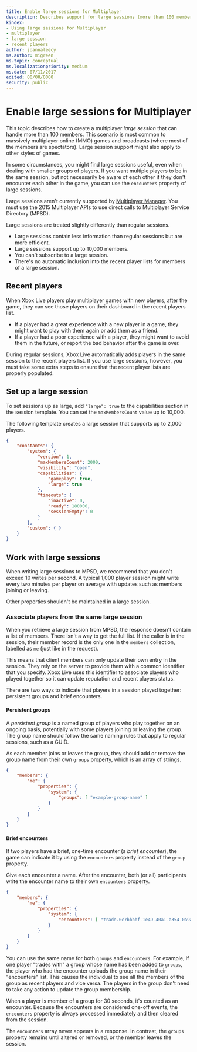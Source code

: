 ```yaml
---
title: Enable large sessions for Multiplayer
description: Describes support for large sessions (more than 100 members) with Multiplayer features.
kindex:
- Using large sessions for Multiplayer
- multiplayer
- large session
- recent players
author: joannaleecy
ms.author: migreen
ms.topic: conceptual
ms.localizationpriority: medium
ms.date: 07/11/2017
edited: 00/00/0000
security: public
---
```


# Enable large sessions for Multiplayer

This topic describes how to create a multiplayer *large session* that can handle more than 100 members.
This scenario is most common to massively multiplayer online (MMO) games and broadcasts (where most of the members are spectators). Large session support might also apply to other styles of games.

In some circumstances, you might find large sessions useful, even when dealing with smaller groups of players.
If you want multiple players to be in the same session, but not necessarily be aware of each other if they don't encounter each other in the game, you can use the `encounters` property of large sessions.



Large sessions aren't currently supported by [Multiplayer Manager](../../mpm/live-multiplayer-manager-nav.md). You must use the 2015 Multiplayer APIs to use direct calls to Multiplayer Service Directory (MPSD).

Large sessions are treated slightly differently than regular sessions.

* Large sessions contain less information than regular sessions but are more efficient.
* Large sessions support up to 10,000 members.
* You can't subscribe to a large session.
* There's no automatic inclusion into the recent player lists for members of a large session.

## Recent players

When Xbox Live players play multiplayer games with new players, after the game, they can see those players on their dashboard in the recent players list.
* If a player had a great experience with a new player in a game, they might want to play with them again or add them as a friend.
* If a player had a poor experience with a player, they might want to avoid them in the future, or report the bad behavior after the game is over.

During regular sessions, Xbox Live automatically adds players in the same session to the recent players list.
If you use large sessions, however, you must take some extra steps to ensure that the recent player lists are properly populated.

## Set up a large session

To set sessions up as large, add `"large": true` to the capabilities section in the session template.
You can set the `maxMembersCount` value up to 10,000.

The following template creates a large session that supports up to 2,000 players.

```json
{
    "constants": {
        "system": {
            "version": 1,
            "maxMembersCount": 2000,
            "visibility": "open",
            "capabilities": {
                "gameplay": true,
                "large": true
            },
            "timeouts": {
                "inactive": 0,
                "ready": 180000,
                "sessionEmpty": 0
            }
        },
        "custom": { }
    }
}
```

## Work with large sessions

When writing large sessions to MPSD, we recommend that you don't exceed 10 writes per second.
A typical 1,000 player session might write every two minutes per player on average with updates such as members joining or leaving.

Other properties shouldn't be maintained in a large session.

### Associate players from the same large session

When you retrieve a large session from MPSD, the response doesn't contain a list of members. There isn't a way to get the full list.
If the caller is in the session, their member record is the only one in the `members` collection, labelled as `me` (just like in the request).

This means that client members can only update their own entry in the session. They rely on the server to provide them with a common identifier that you specify. Xbox Live uses this identifier to associate players who played together so it can update reputation and recent players status.  

There are two ways to indicate that players in a session played together: persistent groups and brief encounters.

#### Persistent groups

A *persistent group* is a named group of players who play together on an ongoing basis, potentially with some players joining or leaving the group. The group name should follow the same naming rules that apply to regular sessions, such as a GUID.

As each member joins or leaves the group, they should add or remove the group name from their own `groups` property, which is an array of strings.

```json
{
    "members": {
        "me": {
            "properties": {
                "system": {
                    "groups": [ "example-group-name" ]
                }
            }
        }
    }
}
```

#### Brief encounters

If two players have a brief, one-time encounter (a *brief encounter*), the game can indicate it by using the `encounters` property instead of the `group` property.  

Give each encounter a name. After the encounter, both (or all) participants write the encounter name to their own `encounters` property.

```json
{
    "members": {
        "me": {
            "properties": {
                "system": {
                    "encounters": [ "trade.0c7bbbbf-1e49-40a1-a354-0a9a9e23d26a" ]
                }
            }
        }
    }
}
```

You can use the same name for both `groups` and `encounters`. For example, if one player "trades with" a group whose name has been added to `groups`, the player who had the encounter uploads the group name in their "encounters" list. This causes the individual to see all the members of the group as recent players and vice versa. The players in the group don't need to take any action to update the group membership.

When a player is member of a group for 30 seconds, it's counted as an encounter.
Because the encounters are considered one-off events, the `encounters` property is always processed immediately and then cleared from the session.

The `encounters` array never appears in a response.
In contrast, the `groups` property remains until altered or removed, or the member leaves the session.